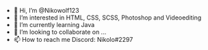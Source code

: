 - 👋 Hi, I’m @Nikowolf123
- 👀 I’m interested in HTML, CSS, SCSS, Photoshop and Videoediting
- 🌱 I’m currently learning Java
- 💞️ I’m looking to collaborate on ...
- 📫 How to reach me Discord: Nikolo#2297

<!---
Nikowolf123/Nikowolf123 is a ✨ special ✨ repository because its `README.md` (this file) appears on your GitHub profile.
You can click the Preview link to take a look at your changes.
--->
